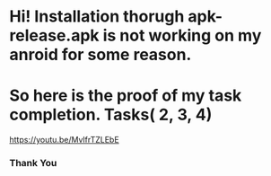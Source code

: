 # Hi! Installation thorugh apk-release.apk is not working on my anroid for some reason.
# So here is the proof of my task completion. Tasks( 2, 3, 4)

https://youtu.be/MvlfrTZLEbE

### Thank You
